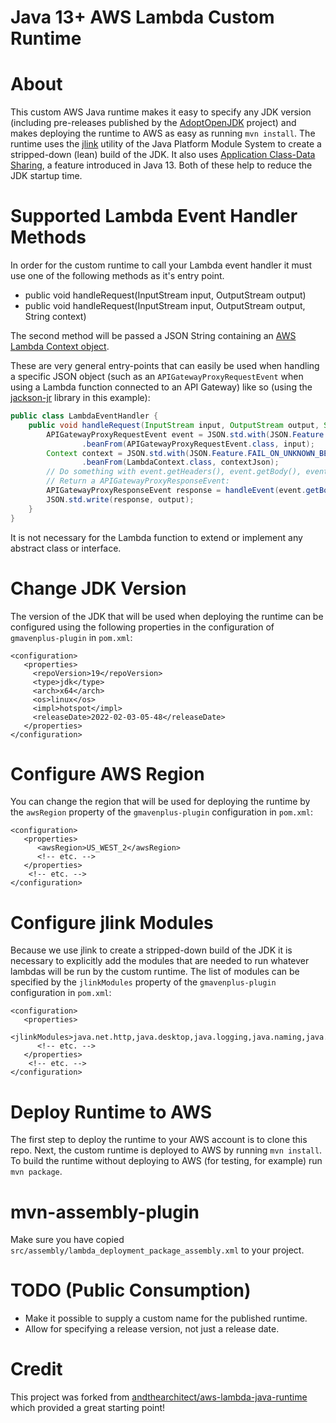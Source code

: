 # Java 13+ AWS Lambda Custom Runtime

# About

This custom AWS Java runtime makes it easy to specify any JDK version (including pre-releases published by the
[AdoptOpenJDK](https://adoptopenjdk.net/) project) and makes deploying the runtime to AWS as easy as running
`mvn install`. The runtime uses the [jlink](https://docs.oracle.com/en/java/javase/11/tools/jlink.html) utility of the
Java Platform Module System to create a stripped-down (lean) build of the JDK. It also uses 
[Application Class-Data Sharing](https://openjdk.java.net/jeps/310), a feature introduced in Java 13. Both of these help
to reduce the JDK startup time.

# Supported Lambda Event Handler Methods 

In order for the custom runtime to call your Lambda event handler it must use one of the following methods as it's
entry point.

* public void handleRequest(InputStream input, OutputStream output)
* public void handleRequest(InputStream input, OutputStream output, String context)
 
The second method will be passed a JSON String containing an [AWS Lambda Context object](https://github.com/aws/aws-lambda-java-libs/blob/master/aws-lambda-java-core/src/main/java/com/amazonaws/services/lambda/runtime/Context.java).

These are very general entry-points that can easily be used when handling a specific JSON object (such as an 
`APIGatewayProxyRequestEvent` when using a Lambda function connected to an API Gateway) like so (using the
[jackson-jr](https://github.com/FasterXML/jackson-jr) library in this example):

```java
public class LambdaEventHandler {
    public void handleRequest(InputStream input, OutputStream output, String context) throws IOException {
        APIGatewayProxyRequestEvent event = JSON.std.with(JSON.Feature.FAIL_ON_UNKNOWN_BEAN_PROPERTY, false)
                .beanFrom(APIGatewayProxyRequestEvent.class, input);
        Context context = JSON.std.with(JSON.Feature.FAIL_ON_UNKNOWN_BEAN_PROPERTY, false)
                .beanFrom(LambdaContext.class, contextJson);
        // Do something with event.getHeaders(), event.getBody(), event.getQueryStringParameters(), etc.
        // Return a APIGatewayProxyResponseEvent:
        APIGatewayProxyResponseEvent response = handleEvent(event.getBody());
        JSON.std.write(response, output);
    }
}
```

It is not necessary for the Lambda function to extend or implement any abstract class or interface. 
 
# Change JDK Version

The version of the JDK that will be used when deploying the runtime can be configured using the following
properties in the configuration of `gmavenplus-plugin` in `pom.xml`:

```pom
<configuration>
   <properties>
     <repoVersion>19</repoVersion>
     <type>jdk</type>
     <arch>x64</arch>
     <os>linux</os>
     <impl>hotspot</impl>
     <releaseDate>2022-02-03-05-48</releaseDate>
   </properties>
</configuration>
```

# Configure AWS Region

You can change the region that will be used for deploying the runtime by the `awsRegion` property of the
`gmavenplus-plugin` configuration in `pom.xml`:

```pom
<configuration>
   <properties>
      <awsRegion>US_WEST_2</awsRegion>
      <!-- etc. -->
   </properties>
    <!-- etc. -->
</configuration>
```

# Configure jlink Modules

Because we use jlink to create a stripped-down build of the JDK it is necessary to explicitly add the modules that are
needed to run whatever lambdas will be run by the custom runtime. The list of modules can be specified by the `jlinkModules`
property of the `gmavenplus-plugin` configuration in `pom.xml`:

```pom
<configuration>
   <properties>
      <jlinkModules>java.net.http,java.desktop,java.logging,java.naming,java.sql,java.xml,org.slf4j,org.slf4j.simple</jlinkModules>
      <!-- etc. -->
   </properties>
    <!-- etc. -->
</configuration>
```

# Deploy Runtime to AWS

The first step to deploy the runtime to your AWS account is to clone this repo. Next, the custom runtime is
deployed to AWS by running `mvn install`. To build the runtime without deploying to AWS (for testing, for example) 
run `mvn package`.

# mvn-assembly-plugin

Make sure you have copied `src/assembly/lambda_deployment_package_assembly.xml` to your project.

# TODO (Public Consumption)

* Make it possible to supply a custom name for the published runtime.
* Allow for specifying a release version, not just a release date.

# Credit

This project was forked from [ andthearchitect/aws-lambda-java-runtime](https://github.com/andthearchitect/aws-lambda-java-runtime)
which provided a great starting point!
